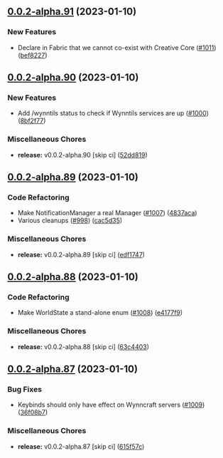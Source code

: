 ## [0.0.2-alpha.91](https://github.com/Wynntils/Artemis/compare/v0.0.2-alpha.90...v0.0.2-alpha.91) (2023-01-10)


### New Features

* Declare in Fabric that we cannot co-exist with Creative Core ([#1011](https://github.com/Wynntils/Artemis/issues/1011)) ([bef8227](https://github.com/Wynntils/Artemis/commit/bef8227216638816d50270f0d4a76ce82decfa39))

## [0.0.2-alpha.90](https://github.com/Wynntils/Artemis/compare/v0.0.2-alpha.89...v0.0.2-alpha.90) (2023-01-10)


### New Features

* Add /wynntils status to check if Wynntils services are up ([#1000](https://github.com/Wynntils/Artemis/issues/1000)) ([8bf2f77](https://github.com/Wynntils/Artemis/commit/8bf2f7710a96ac0ffa6e3015e7889fe5e59ff6d6))


### Miscellaneous Chores

* **release:** v0.0.2-alpha.90 [skip ci] ([52dd819](https://github.com/Wynntils/Artemis/commit/52dd819cd39703bf22f6a5e1d01b440deaa13771))

## [0.0.2-alpha.89](https://github.com/Wynntils/Artemis/compare/v0.0.2-alpha.88...v0.0.2-alpha.89) (2023-01-10)


### Code Refactoring

* Make NotificationManager a real Manager ([#1007](https://github.com/Wynntils/Artemis/issues/1007)) ([4837aca](https://github.com/Wynntils/Artemis/commit/4837aca65420168ef9d454a2a75714b4c13c38f5))
* Various cleanups ([#998](https://github.com/Wynntils/Artemis/issues/998)) ([cac5d35](https://github.com/Wynntils/Artemis/commit/cac5d3562c7a5173354c938a34b576fafd285d60))


### Miscellaneous Chores

* **release:** v0.0.2-alpha.89 [skip ci] ([edf1747](https://github.com/Wynntils/Artemis/commit/edf174752120ffbef87461f26dcf6f26ed95b1b0))

## [0.0.2-alpha.88](https://github.com/Wynntils/Artemis/compare/v0.0.2-alpha.87...v0.0.2-alpha.88) (2023-01-10)


### Code Refactoring

* Make WorldState a stand-alone enum ([#1008](https://github.com/Wynntils/Artemis/issues/1008)) ([e4177f9](https://github.com/Wynntils/Artemis/commit/e4177f939ea42cee4683562ed99f8f99d8c04d32))


### Miscellaneous Chores

* **release:** v0.0.2-alpha.88 [skip ci] ([63c4403](https://github.com/Wynntils/Artemis/commit/63c44030ba1628b98f3cb5828dba42d9dbebc0c8))

## [0.0.2-alpha.87](https://github.com/Wynntils/Artemis/compare/v0.0.2-alpha.86...v0.0.2-alpha.87) (2023-01-10)


### Bug Fixes

* Keybinds should only have effect on Wynncraft servers ([#1009](https://github.com/Wynntils/Artemis/issues/1009)) ([36f08b7](https://github.com/Wynntils/Artemis/commit/36f08b74e13f5c3d56f910845b3e0c06ad461d9c))


### Miscellaneous Chores

* **release:** v0.0.2-alpha.87 [skip ci] ([615f57c](https://github.com/Wynntils/Artemis/commit/615f57c532329b4cf174e14376615e32ee5ea60a))

